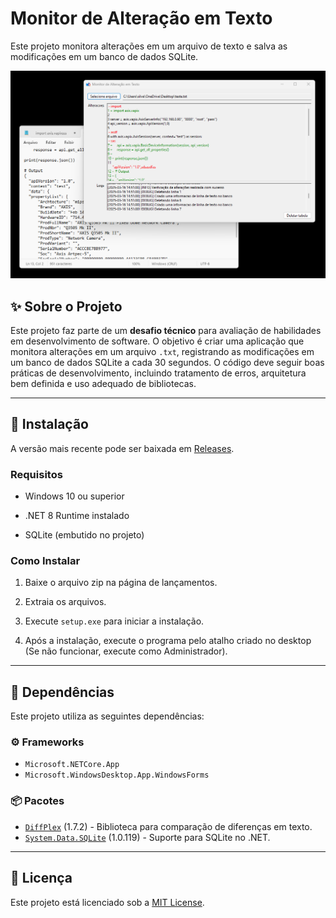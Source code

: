 # Monitor de Alteração em Texto

Este projeto monitora alterações em um arquivo de texto e salva as modificações em um banco de dados SQLite.

![img1](https://github.com/silvestrinigor/Monitor-de-Alteracao-em-Texto/blob/master/Exemplo%20de%20uso.png)

## ✨ Sobre o Projeto

Este projeto faz parte de um **desafio técnico** para avaliação de habilidades em desenvolvimento de software. O objetivo é criar uma aplicação que monitora alterações em um arquivo `.txt`, registrando as modificações em um banco de dados SQLite a cada 30 segundos. O código deve seguir boas práticas de desenvolvimento, incluindo tratamento de erros, arquitetura bem definida e uso adequado de bibliotecas.

* * *

## 📝 Instalação

A versão mais recente pode ser baixada em [Releases](https://github.com/silvestrinigor/MonitorAlteracaoEmTexto/releases/tag/1.2).

### Requisitos

- Windows 10 ou superior
    
- .NET 8 Runtime instalado
    
- SQLite (embutido no projeto)
    

### Como Instalar

1.  Baixe o arquivo zip na página de lançamentos.
    
2.  Extraia os arquivos.
    
3.  Execute `setup.exe` para iniciar a instalação.

4.  Após a instalação, execute o programa pelo atalho criado no desktop (Se não funcionar, execute como Administrador).


* * *

## 📌 Dependências

Este projeto utiliza as seguintes dependências:

### ⚙️ Frameworks
- `Microsoft.NETCore.App`
- `Microsoft.WindowsDesktop.App.WindowsForms`

### 📦 Pacotes
- [`DiffPlex`](https://www.nuget.org/packages/DiffPlex/) (1.7.2) - Biblioteca para comparação de diferenças em texto.
- [`System.Data.SQLite`](https://www.nuget.org/packages/System.Data.SQLite/) (1.0.119) - Suporte para SQLite no .NET.


* * *

## 🌟 Licença

Este projeto está licenciado sob a [MIT License](https://github.com/silvestrinigor/Monitor-de-Alteracao-em-Texto/blob/master/LICENSE.txt).